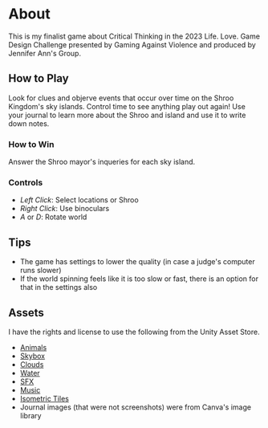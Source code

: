 # About

This is my finalist game about Critical Thinking in the 2023 Life. Love. Game Design Challenge presented by Gaming Against Violence and produced by Jennifer Ann's Group.

## How to Play

Look for clues and objerve events that occur over time on the Shroo Kingdom's sky islands.
Control time to see anything play out again!
Use your journal to learn more about the Shroo and island and use it to write down notes.

### How to Win

Answer the Shroo mayor's inqueries for each sky island. 

### Controls

- *Left Click*: Select locations or Shroo
- *Right Click*: Use binoculars
- *A* or *D*: Rotate world

## Tips

- The game has settings to lower the quality (in case a judge's computer runs slower)
- If the world spinning feels like it is too slow or fast, there is an option for that in the settings also

## Assets

I have the rights and license to use the following from the Unity Asset Store.

- [Animals](https://assetstore.unity.com/packages/3d/characters/animals/quirky-series-free-animals-pack-178235)
- [Skybox](https://assetstore.unity.com/packages/2d/textures-materials/sky/procedural-sky-builtin-lwrp-urp-jupiter-159992)
- [Clouds](https://assetstore.unity.com/packages/tools/particles-effects/infinicloud-hdrp-urp-volumetric-clouds-particles-154133)
- [Water](https://assetstore.unity.com/packages/vfx/shaders/low-poly-water-builtin-urp-poseidon-153826)
- [SFX](https://assetstore.unity.com/packages/audio/sound-fx/ultimate-sound-fx-bundle-151756)
- [Music](https://assetstore.unity.com/packages/audio/music/orchestral/total-music-collection-89126)
- [Isometric Tiles](https://assetstore.unity.com/packages/3d/environments/hypepoly-isometric-tiles-standart-192177)
- Journal images (that were not screenshots) were from Canva's image library
